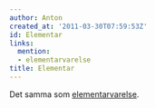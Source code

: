 ```yaml
---
author: Anton
created_at: '2011-03-30T07:59:53Z'
id: Elementar
links:
  mention:
  - elementarvarelse
title: Elementar
---
```


Det samma som [elementarvarelse].

  [elementarvarelse]: elementarvarelse
